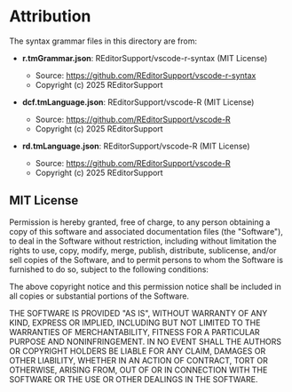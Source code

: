 # Attribution

The syntax grammar files in this directory are from:

- **r.tmGrammar.json**: REditorSupport/vscode-r-syntax (MIT License)
  - Source: https://github.com/REditorSupport/vscode-r-syntax
  - Copyright (c) 2025 REditorSupport

- **dcf.tmLanguage.json**: REditorSupport/vscode-R (MIT License)
  - Source: https://github.com/REditorSupport/vscode-R
  - Copyright (c) 2025 REditorSupport

- **rd.tmLanguage.json**: REditorSupport/vscode-R (MIT License)
  - Source: https://github.com/REditorSupport/vscode-R
  - Copyright (c) 2025 REditorSupport

## MIT License

Permission is hereby granted, free of charge, to any person obtaining a copy
of this software and associated documentation files (the "Software"), to deal
in the Software without restriction, including without limitation the rights
to use, copy, modify, merge, publish, distribute, sublicense, and/or sell
copies of the Software, and to permit persons to whom the Software is
furnished to do so, subject to the following conditions:

The above copyright notice and this permission notice shall be included in all
copies or substantial portions of the Software.

THE SOFTWARE IS PROVIDED "AS IS", WITHOUT WARRANTY OF ANY KIND, EXPRESS OR
IMPLIED, INCLUDING BUT NOT LIMITED TO THE WARRANTIES OF MERCHANTABILITY,
FITNESS FOR A PARTICULAR PURPOSE AND NONINFRINGEMENT. IN NO EVENT SHALL THE
AUTHORS OR COPYRIGHT HOLDERS BE LIABLE FOR ANY CLAIM, DAMAGES OR OTHER
LIABILITY, WHETHER IN AN ACTION OF CONTRACT, TORT OR OTHERWISE, ARISING FROM,
OUT OF OR IN CONNECTION WITH THE SOFTWARE OR THE USE OR OTHER DEALINGS IN THE
SOFTWARE.


